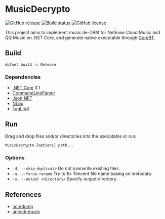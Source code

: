 # MusicDecrypto

[![GitHub release](https://img.shields.io/github/release/davidxuang/musicdecrypto.svg)](https://GitHub.com/davidxuang/musicdecrypto/releases/)
[![Build status](https://ci.appveyor.com/api/projects/status/github/davidxuang/musicdecrypto?svg=true)](https://ci.appveyor.com/project/davidxuang/musicdecrypto)
[![GitHub license](https://img.shields.io/github/license/davidxuang/musicdecrypto.svg)](https://github.com/davidxuang/musicdecrypto/blob/master/LICENSE)

This project aims to implement music de-DRM for NetEase Cloud Music and QQ Music on .NET Core, and generate native executable through [CoreRT](https://github.com/dotnet/corert).

## Build

`dotnet build -c Release`

### Dependencies

-   [.NET Core](https://dotnet.microsoft.com) 3.1
-   [CommandLineParser](https://github.com/commandlineparser/commandline)
-   [Json.NET](https://www.newtonsoft.com/json)
-   [NLog](https://nlog-project.org/)
-   [TagLib#](https://github.com/mono/taglib-sharp)

## Run

Drag and drop files and/or directories into the executable or run:

`MusicDecrypto [options] path...`

### Options

- `-d, --skip-duplicate` Do not overwrite existing files.
- `-n, --force-rename` Try to fix Tencent file name basing on metadata.
- `-o, --output <directory>` Specify output directory.

## References

-   [ncmdump](https://github.com/anonymous5l/ncmdump)
-   [unlock-music](https://github.com/ix64/unlock-music)
